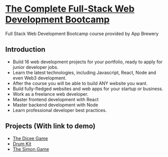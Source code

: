 # [The Complete Full-Stack Web Development Bootcamp](https://www.udemy.com/course/the-complete-web-development-bootcamp/)

Full Stack Web Development Bootcamp course provided by App Brewery

## Introduction

- Build 16 web development projects for your portfolio, ready to apply for junior developer jobs.
- Learn the latest technologies, including Javascript, React, Node and even Web3 development.
- After the course you will be able to build ANY website you want.
- Build fully-fledged websites and web apps for your startup or business.
- Work as a freelance web developer.
- Master frontend development with React
- Master backend development with Node
- Learn professional developer best practices.

## Projects (With link to demo)

- [The Dicee Game](https://natural-mess.github.io/The-Dicee-Game/)
- [Drum Kit](https://natural-mess.github.io/Drum-Kit)
- [The Simon Game](https://natural-mess.github.io/The-Simon-Game/)
